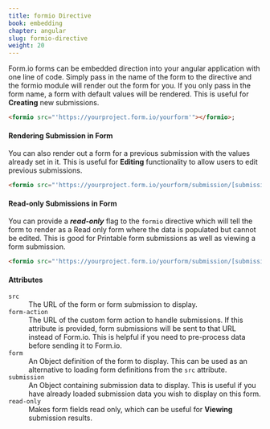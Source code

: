 ```yaml
---
title: formio Directive
book: embedding
chapter: angular
slug: formio-directive
weight: 20
---
```

Form.io forms can be embedded direction into your angular application with one line of code. Simply pass in the name of the form to the directive and the formio module will render out the form for you. If you only pass in the form name, a form with default values will be rendered. This is useful for **Creating** new submissions.

```html
<formio src="'https://yourproject.form.io/yourform'"></formio>;
```

#### Rendering Submission in Form
You can also render out a form for a previous submission with the values already set in it. This is useful for **Editing** functionality to allow users to edit previous submissions.

```html
<formio src="'https://yourproject.form.io/yourform/submission/[submissionId]'"></formio>
```

#### Read-only Submissions in Form
You can provide a ***read-only*** flag to the ```formio``` directive which will tell the form to render as a Read only form where the data is populated but cannot be edited. This is good for Printable form submissions as well as viewing a form submission.

```html
<formio src="'https://yourproject.form.io/yourform/submission/[submissionId]'" read-only=true></formio>
```

#### Attributes

<dl class="dl-horizontal">
    <dt><code>src</code></dt>
    <dd>The URL of the form or form submission to display.</dd>
    <dt><code>form-action</code></dt>
    <dd>The URL of the custom form action to handle submissions. If this attribute is provided, form submissions will be sent to that URL instead of Form.io. This is helpful if you need to pre-process data before sending it to Form.io.</dd>
    <dt><code>form</code></dt>
    <dd>An Object definition of the form to display. This can be used as an alternative to loading form definitions from the <code>src</code> attribute.</dd>
    <dt><code>submission</code></dt>
    <dd>An Object containing submission data to display. This is useful if you have already loaded submission data you wish to display on this form.</dd>
    <dt><code>read-only</code></dt>
    <dd>Makes form fields read only, which can be useful for <strong>Viewing</strong> submission results.</dd>
</dl>
